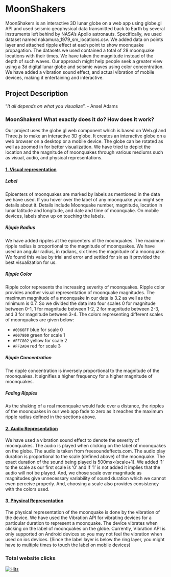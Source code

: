 
# MoonShakers
MoonShakers is an interactive 3D lunar globe on a web app using globe.gl API and used seismic geophysical data transmitted back to Earth by several instruments left behind by NASA’s Apollo astronauts. Specifically, we used dataset named nakamura_1979_sm_locations.csv. We added data on points layer and attached ripple effect at each point to show moonquake propagation. The datasets we used contained a total of 28 moonquake locations with their times. We have taken the magnitude instead of the depth of such waves. Our approach might help people seek a greater view using a 3d digital lunar globe and seismic waves using color concentration. We have added a vibration sound effect, and actual vibration of mobile devices, making it entertaining and interactive.


## Project Description 
“_It all depends on what you visualize_”. - Ansel Adams


### MoonShakers! What exactly does it do? How does it work?
Our project uses the globe.gl web component which is based on Web.gl and Three.js to make an interactive 3D globe. It creates an interactive globe on a web browser on a desktop or a mobile device. The globe can be rotated as well as zoomed in for better visualization. We have tried to depict the location and the magnitude of moonquakes through various mediums such as visual, audio, and physical representations.


#### <ins>1. Visual representation </ins>  


##### Label  
Epicenters of moonquakes are marked by labels as mentioned in the data we have used. If you hover over the label of any moonquake you might see details about it. Details include Moonquake number, magnitude, location in lunar latitude and longitude, and date and time of moonquake. On mobile devices, labels show up on touching the labels. 
##### Ripple Radius  
We have added ripples at the epicenters of the moonquakes. The maximum ripple radius is proportional to the magnitude of moonquakes. We have used an angular radius, in radians, six times the magnitude of a moonquake. We found this value by trial and error and settled for six as it provided the best visualization for us.
##### Ripple Color  
Ripple color represents the increasing severity of moonquakes. Ripple color provides another visual representation of moonquake magnitudes. The maximum magnitude of a moonquake in our data is 3.2 as well as the minimum is 0.7. So we divided the data into four scales 0 for magnitude between 0-1, 1 for magnitude between 1-2, 2 for magnitude between 2-3, and 3 for magnitude between 3-4. The colors representing different scales of moonquakes are given below:  
- `#0066FF` blue for scale 0
- `#007800` green for scale 1
- `#FFC802` yellow for scale 2
- `#FF2A04` red for scale 3
##### Ripple Concentration  
The ripple concentration is inversely proportional to the magnitude of the moonquakes. It signifies a higher frequency for a higher magnitude of moonquakes.
##### Fading Ripples
As the shaking of a real moonquake would fade over a distance, the ripples of the moonquakes in our web app fade to zero as it reaches the maximum ripple radius defined in the sections above.

#### <ins >2. Audio Representation </ins>
We have used a vibration sound effect to denote the severity of moonquakes. The audio is played when clicking on the label of moonquakes on the globe. The audio is taken from freesoundeffects.com. The audio play duration is proportional to the scale (defined above) of the moonquake. The exact duration of the sound being played is 500ms×(scale+1). We added ‘1’ to the scale as our first scale is ‘0’ and if ‘1’ is not added it implies that the audio will not be played. And, we chose scale over magnitude as magnitudes give unnecessary variability of sound duration which we cannot even perceive properly. And, choosing a scale also provides consistency with the colors used.

#### <ins>3. Physical Representation </ins>
The physical representation of the moonquake is done by the vibration of the device. We have used the Vibration API for vibrating devices for a particular duration to represent a moonquake. The device vibrates when clicking on the label of moonquakes on the globe. Currently, Vibration API is only supported on Android devices so you may not feel the vibration when used on ios devices. (Since the label layer is below the ring layer, you might have to multiple times to touch the label on mobile devices)

### Total website clicks 
[![Hits](https://hits.seeyoufarm.com/api/count/incr/badge.svg?url=http%3A%2F%2Fbibeklalkarn.github.io%2FMoonShakers%2F&count_bg=%233DABC8&title_bg=%23555555&icon=&icon_color=%23E7E7E7&title=hits&edge_flat=false)](https://hits.seeyoufarm.com)

